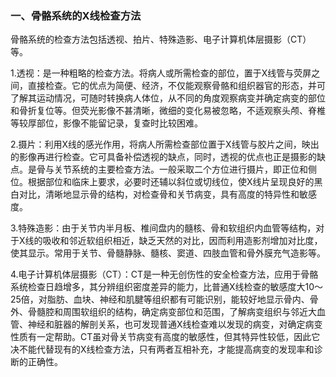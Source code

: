 ### 一、骨骼系统的X线检查方法

骨骼系统的检查方法包括透视、拍片、特殊造影、电子计算机体层摄影（CT）等。

1.透视：是一种粗略的检查方法。将病人或所需检查的部位，置于X线管与荧屏之间，直接检查。它的优点为简便、经济，不仅能观察骨骼和组织器官的形态，并可了解其运动情况，可随时转换病人体位，从不同的角度观察病变并确定病变的部位和骨折复位等。但荧光影像不甚清晰，微细的变化易被忽略，不适观察头颅、脊椎等较厚部位，影像不能留记录，复查时比较困难。

2.摄片：利用X线的感光作用，将病人所需检查部位置于X线管与胶片之间，映出的影像再进行检查。它可具备补偿透视的缺点，同时，透视的优点也正是摄影的缺点。是骨与关节系统的主要检查方法。一般采取二个方位进行摄片，即正位和侧位。根据部位和临床上要求，必要时还辅以斜位或切线位，使X线片呈现良好的黑白对比，清晰地显示骨的结构，对检查骨和关节病变，具有高度的特异性和敏感度。

3.特殊造影：由于关节内半月板、椎间盘内的髓核、骨和软组织内血管等结构，对于X线的吸收和邻近软组织相近，缺乏天然的对比，因而利用造影剂增加对比度，使其显示。常用于关节、骨髓静脉、髓核、窦道、四肢血管和骨外膜充气造影等。

4.电子计算机体层摄影（CT）：CT是一种无创伤性的安全检查方法，应用于骨骼系统检查日趋增多，其分辨组织密度差异的能力，比普通X线检查的敏感度大10〜25倍，对脂肪、血块、神经和肌腱等组织都有可能识别，能较好地显示骨内、骨外、骨髓腔和周围软组织的结构，确定病变部位和范围，了解病变组织与邻近大血管、神经和脏器的解剖关系，也可发现普通X线检查难以发现的病变，对确定病变性质有一定帮助。CT虽对骨关节病变有高度的敏感性，但其特异性较低，因此它决不能代替现有的X线检查方法，只有两者互相补充，才能提高病变的发现率和诊断的正确性。
